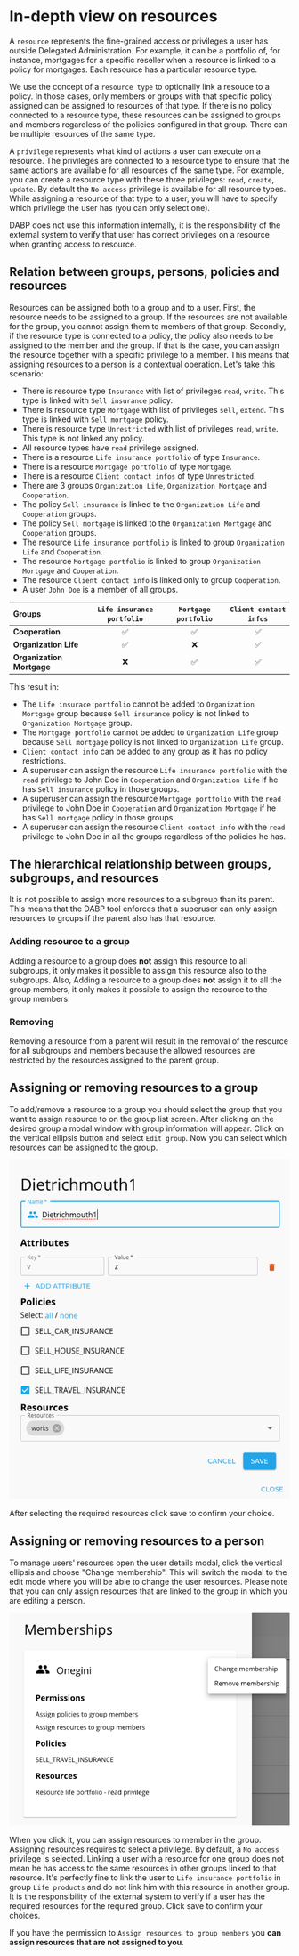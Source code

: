 # In-depth view on resources
A `resource` represents the fine-grained access or privileges a user has outside Delegated Administration. For example, it can be a portfolio of, for instance, mortgages for a specific reseller when a resource is linked to a policy for mortgages. Each resource has a particular resource type.

We use the concept of a `resource type` to optionally link a resouce to a policy. In those cases, only members or groups with that specific policy assigned can be assigned to resources of that type.  If there is no policy connected to a resource type, these resources can be assigned to groups and members regardless of the policies configured in that group. There can be multiple resources of the same type.

A `privilege` represents what kind of actions a user can execute on a resource. The privileges are connected to a resource type to ensure that the same actions are available for all resources of the same type. For example, you can create a resource type with these three privileges: `read`, `create`, `update`. By default the `No access` privilege is available for all resource types. While assigning a resource of that type to a user, you will have to specify which privilege the user has (you can only select one).

DABP does not use this information internally, it is the responsibility of the external system to verify that user has correct privileges on a resource when granting access to resource.

## Relation between groups, persons, policies and resources
Resources can be assigned both to a group and to a user. First, the resource needs to be assigned to a group. If the resources are not available for the group, you cannot assign them to members of that group. Secondly, if the resource type is connected to a policy, the policy also needs to be assigned to the member and the group. If that is the case, you can assign the resource together with a specific privilege to a member. This means that assigning resources to a person is a contextual operation. Let's take this scenario:

- There is resource type `Insurance` with list of privileges `read`, `write`. This type is linked with `Sell insurance` policy.
- There is resource type `Mortgage` with list of privileges `sell`, `extend`. This type is linked with `Sell mortgage` policy.
- There is resource type `Unrestricted` with list of privileges `read`, `write`. This type is not linked any policy.
- All resource types have `read` privilege assigned.
- There is a resource `Life insurance portfolio` of type `Insurance`. 
- There is a resource `Mortgage portfolio` of type `Mortgage`. 
- There is a resource `Client contact infos` of type `Unrestricted`. 
- There are 3 groups `Organization Life`, `Organization Mortgage` and `Cooperation`.
- The policy `Sell insurance` is linked to the `Organization Life` and `Cooperation` groups. 
- The policy `Sell mortgage` is linked to the `Organization Mortgage` and `Cooperation` groups. 
- The resource `Life insurance portfolio` is linked to group `Organization Life` and `Cooperation`.
- The resource `Mortgage portfolio` is linked to group `Organization Mortgage` and `Cooperation`.
- The resource `Client contact info` is linked only to group `Cooperation`.
- A user `John Doe` is a member of all groups. 


| Groups                | `Life insurance portfolio` | `Mortgage portfolio` | `Client contact infos` |
| :-------------------- | :-------------------:  |:------------------: |:------------------: |
| **Cooperation**      |      ✅       |     ✅     | ✅     |
| **Organization Life** 	|      ✅       |     ❌     | ✅     |
| **Organization Mortgage** |      ❌      |      ✅     | ✅     |

This result in:
- The `Life insurace portfolio` cannot be added to `Organization Mortgage` group because `Sell insurance` policy is not linked to `Organization Mortgage` group.
- The `Mortgage portfolio` cannot be added to `Organization Life` group because `Sell mortgage` policy is not linked to `Organization Life` group.
- `Client contact info` can be added to any group as it has no policy restrictions.
- A superuser can assign the resource `Life insurance portfolio` with the `read` privilege to John Doe in `Cooperation` and `Organization Life` if he has `Sell insurance` policy in those groups.
- A superuser can assign the resource `Mortgage portfolio` with the `read` privilege to John Doe in `Cooperation` and `Organization Mortgage` if he has `Sell mortgage` policy in those groups.
- A superuser can assign the resource `Client contact info` with the `read` privilege to John Doe in all the groups regardless of the policies he has.

## The hierarchical relationship between groups, subgroups, and resources
It is not possible to assign more resources to a subgroup than its parent. This means that the DABP tool enforces that a superuser can only assign resources to groups if the parent also has that resource. 

### Adding resource to a group
Adding a resource to a group does **not** assign this resource to all subgroups, it only makes it possible to assign this resource also to the subgroups. Also, Adding a resource to a group does **not** assign it to all the group members, it only makes it possible to assign the resource to the group members.

### Removing 
Removing a resource from a parent will result in the removal of the resource for all subgroups and members because the allowed resources are restricted by the resources assigned to the parent group.

## Assigning or removing resources to a group
To add/remove a resource to a group you should select the group that you want to assign resource to on the group list screen. After clicking on the desired group a modal window with group information will appear. Click on the vertical ellipsis button and select `Edit group`. Now you can select which resources can be assigned to the group.

![edit group dialog](../../img/edit-group-dialog.png)

After selecting the required resources click save to confirm your choice.

## Assigning or removing resources to a person
To manage users' resources open the user details modal, click the vertical ellipsis and choose "Change membership". This will switch the modal to the edit mode where you will be able to change the user resources. Please note that you can only assign resources that are linked to the group in which you are editing a person.

![edit person dialog](../../img/edit-person.png)

When you click it, you can assign resources to member in the group. Assigning resources requires to select a privilege. By default, a `No access` privilege is selected. Linking a user with a resource for one group does not mean he has access to the same resources in other groups linked to that resource. It's perfectly fine to link the user to `Life insurance portfolio` in group `Life products` and do not link him with this resource in another group. It is the responsibility of the external system to verify if a user has the required resources for the required group. Click save to confirm your choices.

If you have the permission to `Assign resources to group members` you **can assign resources that are not assigned to you**.
